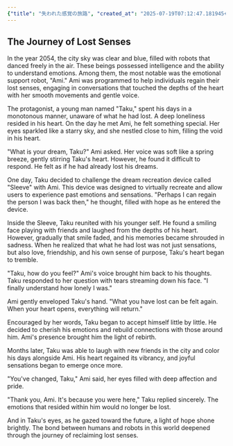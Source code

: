 ```yaml
---
{"title": "失われた感覚の旅路", "created_at": "2025-07-19T07:12:47.181945+09:00", "pattern_id": 7, "pattern_name": "失われた感覚探索型", "year": 2054}
---
```


## The Journey of Lost Senses

In the year 2054, the city sky was clear and blue, filled with robots that danced freely in the air. These beings possessed intelligence and the ability to understand emotions. Among them, the most notable was the emotional support robot, "Ami." Ami was programmed to help individuals regain their lost senses, engaging in conversations that touched the depths of the heart with her smooth movements and gentle voice.

The protagonist, a young man named "Taku," spent his days in a monotonous manner, unaware of what he had lost. A deep loneliness resided in his heart. On the day he met Ami, he felt something special. Her eyes sparkled like a starry sky, and she nestled close to him, filling the void in his heart.

"What is your dream, Taku?" Ami asked. Her voice was soft like a spring breeze, gently stirring Taku's heart. However, he found it difficult to respond. He felt as if he had already lost his dreams.

One day, Taku decided to challenge the dream recreation device called "Sleeve" with Ami. This device was designed to virtually recreate and allow users to experience past emotions and sensations. "Perhaps I can regain the person I was back then," he thought, filled with hope as he entered the device.

Inside the Sleeve, Taku reunited with his younger self. He found a smiling face playing with friends and laughed from the depths of his heart. However, gradually that smile faded, and his memories became shrouded in sadness. When he realized that what he had lost was not just sensations, but also love, friendship, and his own sense of purpose, Taku's heart began to tremble.

"Taku, how do you feel?" Ami's voice brought him back to his thoughts. Taku responded to her question with tears streaming down his face. "I finally understand how lonely I was."

Ami gently enveloped Taku's hand. "What you have lost can be felt again. When your heart opens, everything will return."

Encouraged by her words, Taku began to accept himself little by little. He decided to cherish his emotions and rebuild connections with those around him. Ami's presence brought him the light of rebirth.

Months later, Taku was able to laugh with new friends in the city and color his days alongside Ami. His heart regained its vibrancy, and joyful sensations began to emerge once more.

"You've changed, Taku," Ami said, her eyes filled with deep affection and pride.

"Thank you, Ami. It's because you were here," Taku replied sincerely. The emotions that resided within him would no longer be lost.

And in Taku's eyes, as he gazed toward the future, a light of hope shone brightly. The bond between humans and robots in this world deepened through the journey of reclaiming lost senses.
